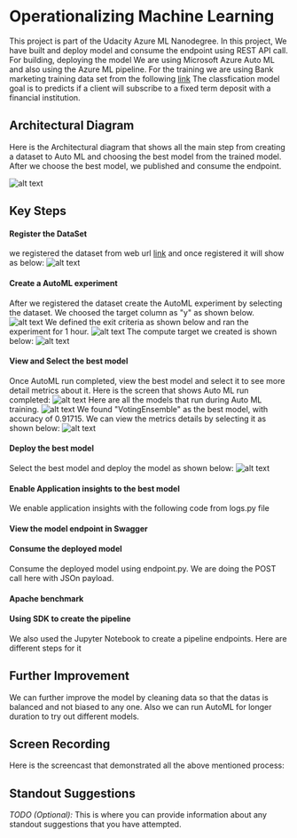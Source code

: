 
# Operationalizing Machine Learning
This project is part of the Udacity Azure ML Nanodegree. In this project, We have built and deploy model and consume the endpoint using REST API call. For building, deploying the model We are using Microsoft Azure Auto ML and also using the Azure ML pipeline. For the training we are using Bank marketing training data set from the following [link](https://automlsamplenotebookdata.blob.core.windows.net/automl-sample-notebook-data/bankmarketing_train.csv/)
The classfication model goal is to predicts if a client will subscribe to a fixed term deposit with a financial institution. 

## Architectural Diagram
Here is the Architectural diagram that shows all the main step from creating a dataset to Auto ML and choosing the best model from the trained model. After we choose the best model, we published and consume the endpoint.

![alt text](https://github.com/purunep/udacityProject2/blob/main/Images/ArchitectureDiagram.png)


## Key Steps
#### Register the DataSet
we registered the dataset from web url [link](https://automlsamplenotebookdata.blob.core.windows.net/automl-sample-notebook-data/bankmarketing_train.csv/)
and once registered it will show as below:
![alt text](https://github.com/purunep/udacityProject2/blob/main/Images/dataset.png)

#### Create a AutoML experiment
After we registered the dataset create the AutoML experiment by selecting the dataset. We choosed the target column as "y" as shown below.
![alt text](https://github.com/purunep/udacityProject2/blob/main/Images/experiment.png)
We defined the exit criteria as shown below and ran the experiment for 1 hour.
![alt text](https://github.com/purunep/udacityProject2/blob/main/Images/exitcriteria.png)
The compute target we created is shown below:
![alt text](https://github.com/purunep/udacityProject2/blob/main/Images/compute.png)

#### View and Select the best model
Once AutoML run completed, view the best model and select it to see more detail metrics about it.
Here is the screen that shows Auto ML run completed:
![alt text](https://github.com/purunep/udacityProject2/blob/main/Images/run_completed2.png)
Here are all the models that run during Auto ML training.
![alt text](https://github.com/purunep/udacityProject2/blob/main/Images/all_run_models.png)
We found "VotingEnsemble" as the best model, with accuracy of 0.91715.
We can view the metrics details by selecting it as shown below:
![alt text](https://github.com/purunep/udacityProject2/blob/main/Images/metrics.png)


#### Deploy the best model
Select the best model and deploy the model as shown below:
![alt text](https://github.com/purunep/udacityProject2/blob/main/Images/modeldeploy.png)

#### Enable Application insights to the best model
We enable application insights with the following code from logs.py file
#### View the model endpoint in Swagger
#### Consume the deployed model
Consume the deployed model using endpoint.py. We are doing the POST call here with JSOn payload.
#### Apache benchmark
#### Using SDK to create the pipeline
We also used the Jupyter Notebook to create a pipeline endpoints. Here are different steps for it

## Further Improvement
We can further improve the model by cleaning data so that the datas is balanced and not biased to any one. Also we can run AutoML for longer duration to try out different models.
## Screen Recording
Here is the screencast that demonstrated all the above mentioned process: 

## Standout Suggestions
*TODO (Optional):* This is where you can provide information about any standout suggestions that you have attempted.
